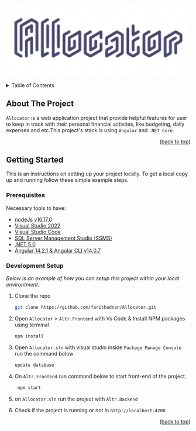 <div id="top"></div>

<p align="center">
 <img src="allocator.png" alt=" logo" width="500px"/>                                                           
</p>  

<!-- TABLE OF CONTENTS -->
<details>
  <summary>Table of Contents</summary>
  <ol>
    <li>
      <a href="#about-the-project">About The Project</a>
    </li>
    <li>
      <a href="#getting-started">Getting Started</a>
      <ul>
        <li><a href="#prerequisites">Prerequisites</a></li>
        <li><a href="#development-setup">Development Setup</a></li>
      </ul>
    </li>
  </ol>
</details>



<!-- ABOUT THE PROJECT -->
## About The Project 
`Allocator` is a web application project that provide helpful features for user to keep in track with their personal financial activites, like budgeting, daily expenses and etc.This project's stack is using `Angular` and `.NET Core`.

<p align="right">(<a href="#top">back to top</a>)</p>


<!-- GETTING STARTED -->
## Getting Started

This is an instructions on setting up your project locally.
To get a local copy up and running follow these simple example steps.

### Prerequisites

Necessary tools to have:
* [nodeJs v16.17.0](https://nodejs.org/) 
* [Visual Studio 2022](https://visualstudio.microsoft.com/downloads/)
* [Visual Studio Code](https://code.visualstudio.com/)
* [SQL Server Management Studio (SSMS)](https://docs.microsoft.com/en-us/sql/ssms/download-sql-server-management-studio-ssms?view=sql-server-ver16)
* [.NET 5.0](https://dotnet.microsoft.com/en-us/download/dotnet)
* [Angular 14.2.1 & Angular CLI v14.0.7](https://angular.io/)


### Development Setup

_Below is an example of how you can setup this project within your local environtment._

1. Clone the repo
   ```sh
   git clone https://github.com/farithadnan/Allocator.git
   ```
   
2. Open `Allocator` > `Altr.Frontend` with Vs Code & Install NPM packages using terminal
   ```sh
   npm install
   ```

3. Open `Allocator.sln` with visual studio inside `Package Manage Console` run the command below
   ```sh
   update database
   ```   

4. On `Altr.Frontend` run command below to start front-end of the project. 
   ```sh
    npm start
   ```

5. on `Allocator.sln` run the project with `Altr.Backend`
   

6. Check if the project is running or not in `http://localhost:4200`
 

<p align="right">(<a href="#top">back to top</a>)</p>


